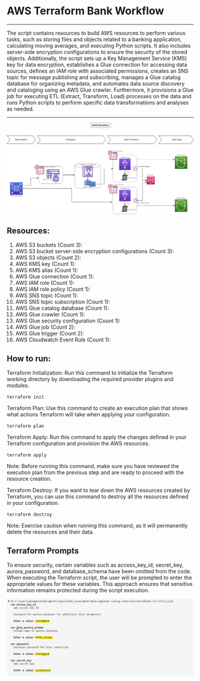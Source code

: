 # AWS Terraform Bank Workflow

---

The script contains resources to build AWS resources to perform various tasks, such as storing files and objects related to a banking application, calculating moving averages, and executing Python scripts. It also includes server-side encryption configurations to ensure the security of the stored objects. Additionally, the script sets up a Key Management Service (KMS) key for data encryption, establishes a Glue connection for accessing data sources, defines an IAM role with associated permissions, creates an SNS topic for message publishing and subscribing, manages a Glue catalog database for organizing metadata, and automates data source discovery and cataloging using an AWS Glue crawler. Furthermore, it provisions a Glue job for executing ETL (Extract, Transform, Load) processes on the data and runs Python scripts to perform specific data transformations and analyses as needed.

---

![Workflow Description](AWSWorkflowDiagram.jpg)

## Resources:

1. AWS S3 buckets (Count 3):
2. AWS S3 bucket server-side encryption configurations (Count 3):
3. AWS S3 objects (Count 2):
4. AWS KMS key (Count 1):
5. AWS KMS alias (Count 1):
6. AWS Glue connection (Count 1):
7. AWS IAM role (Count 1):
8. AWS IAM role policy (Count 1):
9. AWS SNS topic (Count 1):
10. AWS SNS topic subscription (Count 1):
11. AWS Glue catalog database (Count 1):
12. AWS Glue crawler (Count 1):
13. AWS Glue security configuration (Count 1):
14. AWS Glue job (Count 2):
15. AWS Glue trigger (Count 2):
16. AWS Cloudwatch Event Rule (Count 1):

## How to run:
Terraform Initialization: Run this command to initialize the Terraform working directory by downloading the required provider plugins and modules.

```
terraform init
```

Terraform Plan: Use this command to create an execution plan that shows what actions Terraform will take when applying your configuration.

```
terraform plan
```
Terraform Apply: Run this command to apply the changes defined in your Terraform configuration and provision the AWS resources.

```
terraform apply
```
Note: Before running this command, make sure you have reviewed the execution plan from the previous step and are ready to proceed with the resource creation.

Terraform Destroy: If you want to tear down the AWS resources created by Terraform, you can use this command to destroy all the resources defined in your configuration.

```
terraform destroy
```
Note: Exercise caution when running this command, as it will permanently delete the resources and their data.

## Terraform Prompts
To ensure security, certain variables such as access_key_id, secret_key, aurora_password, and database_schema have been omitted from the code. When executing the Terraform script, the user will be prompted to enter the appropriate values for these variables. This approach ensures that sensitive information remains protected during the script execution.

![Prompts Example](TerraformPrompts.png)